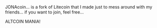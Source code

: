 JONAcoin... is a fork of Litecoin that I made just to mess around with my friends... if you want to join, feel free...

ALTCOIN MANIA!
